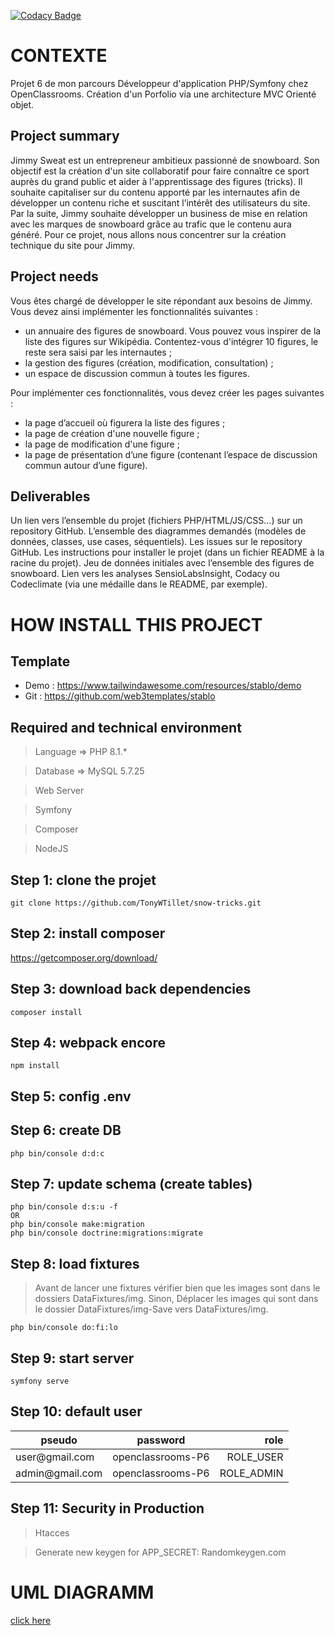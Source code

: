 [![Codacy Badge](https://app.codacy.com/project/badge/Grade/b2e151dc2c704172921d41d5faab1f3d)](https://app.codacy.com/gh/TonyWTillet/snow-tricks/dashboard?utm_source=gh&utm_medium=referral&utm_content=&utm_campaign=Badge_grade)

# CONTEXTE
Projet 6 de mon parcours Développeur d'application PHP/Symfony chez OpenClassrooms.
Création d'un Porfolio via une architecture MVC Orienté objet.

## Project summary
Jimmy Sweat est un entrepreneur ambitieux passionné de snowboard. Son objectif est la création d'un site collaboratif pour faire connaître ce sport auprès du grand public et aider à l'apprentissage des figures (tricks).
Il souhaite capitaliser sur du contenu apporté par les internautes afin de développer un contenu riche et suscitant l’intérêt des utilisateurs du site. Par la suite, Jimmy souhaite développer un business de mise en relation avec les marques de snowboard grâce au trafic que le contenu aura généré.
Pour ce projet, nous allons nous concentrer sur la création technique du site pour Jimmy.

## Project needs
Vous êtes chargé de développer le site répondant aux besoins de Jimmy. Vous devez ainsi implémenter les fonctionnalités suivantes : 

- un annuaire des figures de snowboard. Vous pouvez vous inspirer de la liste des figures sur Wikipédia. Contentez-vous d'intégrer 10 figures, le reste sera saisi par les internautes ;
- la gestion des figures (création, modification, consultation) ;
- un espace de discussion commun à toutes les figures.

Pour implémenter ces fonctionnalités, vous devez créer les pages suivantes :
- la page d’accueil où figurera la liste des figures ; 
- la page de création d'une nouvelle figure ;
- la page de modification d'une figure ;
- la page de présentation d’une figure (contenant l’espace de discussion commun autour d’une figure).

## Deliverables
Un lien vers l’ensemble du projet (fichiers PHP/HTML/JS/CSS…) sur un repository GitHub.
L’ensemble des diagrammes demandés (modèles de données, classes, use cases, séquentiels).
Les issues sur le repository GitHub.
Les instructions pour installer le projet (dans un fichier README à la racine du projet).
Jeu de données initiales avec l’ensemble des figures de snowboard.
Lien vers les analyses SensioLabsInsight, Codacy ou Codeclimate (via une médaille dans le README, par exemple).

# HOW INSTALL THIS PROJECT 

## Template
- Demo : https://www.tailwindawesome.com/resources/stablo/demo
- Git : https://github.com/web3templates/stablo

## Required and technical environment
> Language => PHP 8.1.*

> Database => MySQL 5.7.25

> Web Server 

> Symfony 

> Composer 

> NodeJS 


## Step 1: clone the projet
    git clone https://github.com/TonyWTillet/snow-tricks.git

## Step 2: install composer
https://getcomposer.org/download/

## Step 3: download back dependencies 
    composer install

## Step 4: webpack encore
    npm install

## Step 5: config .env

## Step 6: create DB
    php bin/console d:d:c

## Step 7: update schema (create tables)
    php bin/console d:s:u -f
    OR
    php bin/console make:migration
    php bin/console doctrine:migrations:migrate

## Step 8: load fixtures
> Avant de lancer une fixtures vérifier bien que les images sont dans le dossiers DataFixtures/img. Sinon, Déplacer les images qui sont dans le dossier DataFixtures/img-Save vers DataFixtures/img.

    php bin/console do:fi:lo  

## Step 9: start server
    symfony serve

## Step 10: default user
<table>
    <thead>
        <tr>
            <th>pseudo</th>
            <th align="center">password</th>
            <th align="right">role</th>
        </tr>
    </thead>
    <tbody>
        <tr>
            <td>user@gmail.com</td>
            <td align="center">openclassrooms-P6</td>
            <td align="right">ROLE_USER</td>
        </tr>
        <tr>
            <td>admin@gmail.com</td>
            <td align="center">openclassrooms-P6</td>
            <td align="right">ROLE_ADMIN</td>
        </tr>
    </tbody>
</table>

## Step 11: Security in Production
> Htacces

> Generate new keygen for APP_SECRET:
Randomkeygen.com

# UML DIAGRAMM
<a href="public/diagrammes">click here</a>
